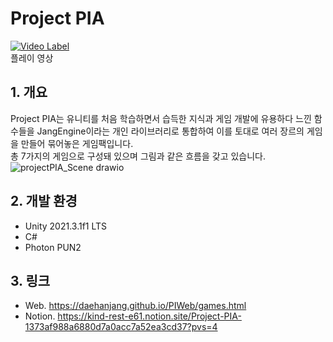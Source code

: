 # Project PIA

[![Video Label](http://img.youtube.com/vi/jmLlG9ga9So/0.jpg)](https://youtu.be/jmLlG9ga9So)</br>
플레이 영상</br>

## 1. 개요
Project PIA는 유니티를 처음 학습하면서 습득한 지식과 게임 개발에 유용하다 느낀 함수들을 JangEngine이라는 개인 라이브러리로 통합하여 이를 토대로 여러 장르의 게임을 만들어 묶어놓은 게임팩입니다.</br>
총 7가지의 게임으로 구성돼 있으며 그림과 같은 흐름을 갖고 있습니다.</br>
![projectPIA_Scene drawio](https://github.com/user-attachments/assets/88532196-12b7-40c3-8b8a-b9a31f6267bb)</br>

## 2. 개발 환경
- Unity 2021.3.1f1 LTS
- C#
- Photon PUN2

## 3. 링크
- Web. https://daehanjang.github.io/PIWeb/games.html</br>
- Notion. https://kind-rest-e61.notion.site/Project-PIA-1373af988a6880d7a0acc7a52ea3cd37?pvs=4</br>

